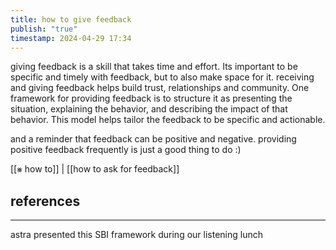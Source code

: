 ```yaml
---
title: how to give feedback
publish: "true"
timestamp: 2024-04-29 17:34
---
```

giving feedback is a skill that takes time and effort. Its important to be specific and timely with feedback, but to also make space for it. receiving and giving feedback helps build trust, relationships and community. One framework for providing feedback is to structure it as presenting the situation, explaining the behavior, and describing the impact of that behavior. This model helps tailor the feedback to be specific and actionable. 

and a reminder that feedback can be positive and negative. providing positive feedback frequently is just a good thing to do :)

[[⨳ how to]] | [[how to ask for feedback]]
## references
---
astra presented this SBI framework during our listening lunch